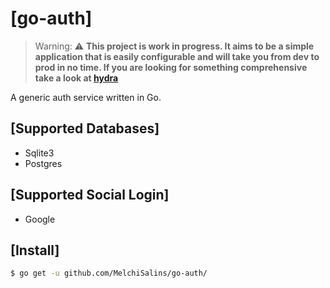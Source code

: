 # [go-auth]

> Warning: ⚠️ **This project is work in progress. It aims to be a simple application that is easily configurable and will take you from dev to prod in no time. If you are looking for something comprehensive take a look at [hydra](https://github.com/ory/hydra)**

A generic auth service written in Go.

## [Supported Databases]

- Sqlite3
- Postgres

## [Supported Social Login]

- Google

## [Install]

```bash
$ go get -u github.com/MelchiSalins/go-auth/
```
